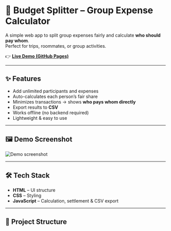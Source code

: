 # 💸 Budget Splitter – Group Expense Calculator  

A simple web app to split group expenses fairly and calculate **who should pay whom**.  
Perfect for trips, roommates, or group activities.  

👉 [**Live Demo (GitHub Pages)**](https://your-username.github.io/budget-splitter/)  

---

## ✨ Features  
- Add unlimited participants and expenses  
- Auto-calculates each person’s fair share  
- Minimizes transactions → shows **who pays whom directly**  
- Export results to **CSV**  
- Works offline (no backend required)  
- Lightweight & easy to use  

---

## 🖼️ Demo Screenshot  
![Demo screenshot](assets/ss.png)  

---

## 🛠️ Tech Stack  
- **HTML** – UI structure  
- **CSS** – Styling  
- **JavaScript** – Calculation, settlement & CSV export  

---

## 📂 Project Structure  
